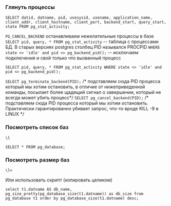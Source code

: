 ### Глянуть процессы

`SELECT datid, datname, pid, usesysid, usename, application_name, client_addr, client_hostname, client_port, backend_start, query_start, state FROM pg_stat_activity;`

`PG_CANCEL_BACKEND` останавливаем нежелательные процессы в базе
`SELECT pid, query, * FROM pg_stat_activity` -- таблица с процессами БД. В старых версиях postgres столбец PID назывался PROCPID
`WHERE state <> 'idle' and pid <> pg_backend_pid();` -- исключаем подключения и свой только что вызванный процесс

`SELECT pid, query, * FROM pg_stat_activity WHERE state <> 'idle' and pid <> pg_backend_pid();`

`SELECT pg_terminate_backend(PID);` /* подставляем сюда PID процесса который мы хотим остановить, в отличие от нижеприведенной команды, посылает более щадящий сигнал о завершении, который не всегда может убить процесс*/
`SELECT pg_cancel_backend(PID);` /* подставляем сюда PID процесса который мы хотим остановить. Практически гарантированно убивает запрос, что-то вроде KILL -9 в LINUX */

### Посмотреть список баз

`\l`

`SELECT * FROM pg_database;`

### Посмотреть размер баз

`\l+`

Или использовать скрипт (копировать целиком)

`select t1.datname AS db_name,  
       pg_size_pretty(pg_database_size(t1.datname)) as db_size
from pg_database t1
order by pg_database_size(t1.datname) desc;`

